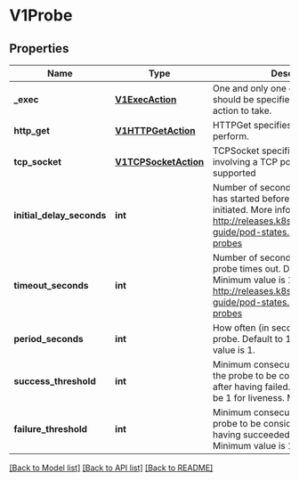 # V1Probe

## Properties
Name | Type | Description | Notes
------------ | ------------- | ------------- | -------------
**_exec** | [**V1ExecAction**](V1ExecAction.md) | One and only one of the following should be specified. Exec specifies the action to take. | [optional] 
**http_get** | [**V1HTTPGetAction**](V1HTTPGetAction.md) | HTTPGet specifies the http request to perform. | [optional] 
**tcp_socket** | [**V1TCPSocketAction**](V1TCPSocketAction.md) | TCPSocket specifies an action involving a TCP port. TCP hooks not yet supported | [optional] 
**initial_delay_seconds** | **int** | Number of seconds after the container has started before liveness probes are initiated. More info: http://releases.k8s.io/HEAD/docs/user-guide/pod-states.md#container-probes | [optional] 
**timeout_seconds** | **int** | Number of seconds after which the probe times out. Defaults to 1 second. Minimum value is 1. More info: http://releases.k8s.io/HEAD/docs/user-guide/pod-states.md#container-probes | [optional] 
**period_seconds** | **int** | How often (in seconds) to perform the probe. Default to 10 seconds. Minimum value is 1. | [optional] 
**success_threshold** | **int** | Minimum consecutive successes for the probe to be considered successful after having failed. Defaults to 1. Must be 1 for liveness. Minimum value is 1. | [optional] 
**failure_threshold** | **int** | Minimum consecutive failures for the probe to be considered failed after having succeeded. Defaults to 3. Minimum value is 1. | [optional] 

[[Back to Model list]](../README.md#documentation-for-models) [[Back to API list]](../README.md#documentation-for-api-endpoints) [[Back to README]](../README.md)


